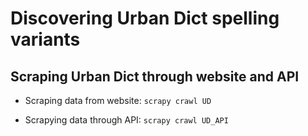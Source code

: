 # Discovering Urban Dict spelling variants

Scraping Urban Dict through website and API
-------------

* Scraping data from website:
    `scrapy crawl UD`

* Scrapying data through API:
    `scrapy crawl UD_API`